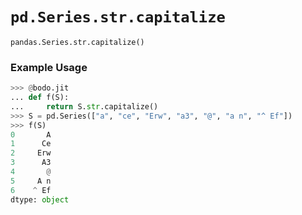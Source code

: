 # `pd.Series.str.capitalize`

`pandas.Series.str.capitalize()`

### Example Usage

```py
>>> @bodo.jit
... def f(S):
...     return S.str.capitalize()
>>> S = pd.Series(["a", "ce", "Erw", "a3", "@", "a n", "^ Ef"])
>>> f(S)
0       A
1      Ce
2     Erw
3      A3
4       @
5     A n
6    ^ Ef
dtype: object
```
